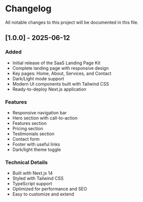 # Changelog

All notable changes to this project will be documented in this file.

## [1.0.0] - 2025-06-12

### Added
- Initial release of the SaaS Landing Page Kit
- Complete landing page with responsive design
- Key pages: Home, About, Services, and Contact
- Dark/Light mode support
- Modern UI components built with Tailwind CSS
- Ready-to-deploy Next.js application

### Features
- Responsive navigation bar
- Hero section with call-to-action
- Features section
- Pricing section
- Testimonials section
- Contact form
- Footer with useful links
- Dark/light theme toggle

### Technical Details
- Built with Next.js 14
- Styled with Tailwind CSS
- TypeScript support
- Optimized for performance and SEO
- Easy to customize and extend
